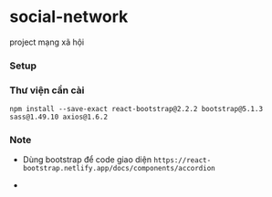 # social-network
project mạng xã hội

### Setup 

### Thư viện cần cài
`npm install --save-exact react-bootstrap@2.2.2 bootstrap@5.1.3 sass@1.49.10 axios@1.6.2`

### Note
- Dùng bootstrap để code giao diện
    `https://react-bootstrap.netlify.app/docs/components/accordion`

- 
